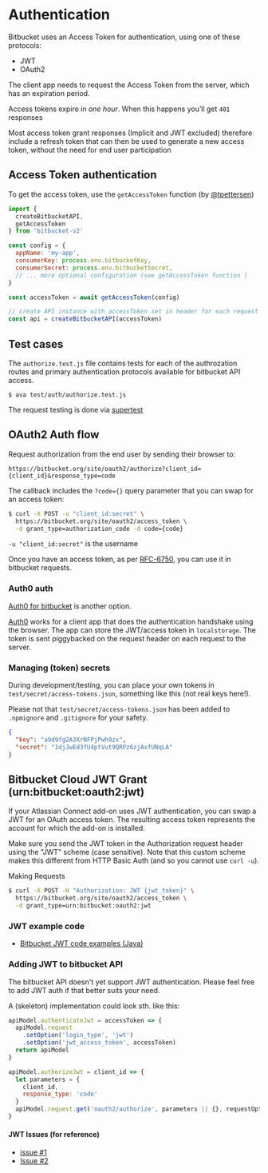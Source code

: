 # Authentication

Bitbucket uses an Access Token for authentication, using one of these protocols:

- JWT
- OAuth2

The client app needs to request the Access Token from the server, which has an expiration period.

Access tokens expire in *one hour*. When this happens you’ll get `401` responses

Most access token grant responses (Implicit and JWT excluded) therefore include a refresh token that can then be used to generate a new access token, without the need for end user participation

## Access Token authentication

To get the access token, use the `getAccessToken` function (by [@tpettersen](https://bitbucket.org/tpettersen/bitbucket-auth-token/))

```js
import {
  createBitbucketAPI,
  getAccessToken
} from 'bitbucket-v2'

const config = {
  appName: 'my-app',
  consumerKey: process.env.bitbucketKey,
  consumerSecret: process.env.bitbucketSecret,
  // ... more optional configuration (see getAccessToken function )
}

const accessToken = await getAccessToken(config)

// create API instance with accessToken set in header for each request
const api = createBitbucketAPI(accessToken)
```

## Test cases

The `authorize.test.js` file contains tests for each of the authrozation routes and primary authentication protocols available for bitbucket API access.

`$ ava test/auth/authorize.test.js`

The request testing is done via [supertest](https://github.com/visionmedia/supertest)

## OAuth2 Auth flow

Request authorization from the end user by sending their browser to:

`https://bitbucket.org/site/oauth2/authorize?client_id={client_id}&response_type=code`

The callback includes the `?code={}` query parameter that you can swap for an access token:

```bash
$ curl -X POST -u "client_id:secret" \
  https://bitbucket.org/site/oauth2/access_token \
  -d grant_type=authorization_code -d code={code}
```

`-u "client_id:secret"` is the username

Once you have an access token, as per [RFC-6750](https://tools.ietf.org/html/rfc6749), you can use it in bitbucket requests.

### Auth0 auth

[Auth0 for bitbucket](https://auth0.com/docs/connections/social/bitbucket) is another option.

[Auth0](https://auth0.com/) works for a client app that does the authentication handshake using the browser. The app can store the JWT/access token in `localstorage`.
The token is sent piggybacked on the request header on each request to the server.

### Managing (token) secrets

During development/testing, you can place your own tokens in `test/secret/access-tokens.json`, something like this (not real keys here!).

Please not that `test/secret/access-tokens.json` has been added to `.npmignore` and `.gitignore` for your safety.

```json
{
  "key": "a9d9fg2A3XrNFPjPwh9zx",
  "secret": "1djJwEd3fU4ptVut9QRPz6zjAxfUNqLA"
}
```

## Bitbucket Cloud JWT Grant (urn:bitbucket:oauth2:jwt)

If your Atlassian Connect add-on uses JWT authentication, you can swap a JWT for an OAuth access token. The resulting access token represents the account for which the add-on is installed.

Make sure you send the JWT token in the Authorization request header using the "JWT" scheme (case sensitive). Note that this custom scheme makes this different from HTTP Basic Auth (and so you cannot use `curl -u`).

Making Requests

```bash
$ curl -X POST -H "Authorization: JWT {jwt_token}" \
  https://bitbucket.org/site/oauth2/access_token \
  -d grant_type=urn:bitbucket:oauth2:jwt
```

### JWT example code

- [Bitbucket JWT code examples (Java)](https://bitbucket.org/b_c/jose4j/wiki/JWT%20Examples)

### Adding JWT to bitbucket API

The bitbucket API doesn't yet support JWT authentication. Please feel free to add JWT auth if that better suits your need.

A (skeleton) implementation could look sth. like this:

```js
apiModel.authenticateJwt = accessToken => {
  apiModel.request
    .setOption('login_type', 'jwt')
    .setOption('jwt_access_token', accessToken)
  return apiModel
}

apiModel.authorizeJwt = client_id => {
  let parameters = {
    client_id,
    response_type: 'code'
  }
  apiModel.request.get('oauth2/authorize', parameters || {}, requestOptions, callback)
}
```

#### JWT Issues (for reference)

- [issue #1](https://community.atlassian.com/t5/Answers-Developer-Questions/Can-t-get-access-token-with-JWT-from-Bitbucket-API/qaq-p/533548)
- [Issue #2](https://community.atlassian.com/t5/Answers-Developer-Questions/Bitbucket-get-access-token-from-JWT/qaq-p/549041)
